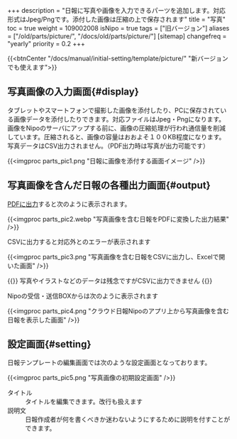 +++
description = "日報に写真や画像を入力できるパーツを追加します。対応形式はJpeg/Pngです。添付した画像は圧縮の上で保存されます"
title = "写真"
toc = true
weight = 109002008
isNipo = true
tags = ["旧バージョン"]
aliases = ["/old/parts/picture/", "/docs/old/parts/picture/"]
[sitemap]
  changefreq = "yearly"
  priority = 0.2
+++

{{<btnCenter "/docs/manual/initial-setting/template/picture/" "新バージョンでも使えます">}}

## 写真画像の入力画面{#display}

タブレットやスマートフォンで撮影した画像を添付したり、PCに保存されている画像データを添付したりできます。対応ファイルはJpeg・Pngになります。  
画像をNipoのサーバにアップする前に、画像の圧縮処理が行われ通信量を削減しています。圧縮されると、画像の容量はおおよそ１００KB程度になります。  
写真データはCSV出力されません。（PDF出力時は写真が出力可能です）  

{{<imgproc parts_pic1.png "日報に画像を添付する画面イメージ" />}}

## 写真画像を含んだ日報の各種出力画面{#output}

[PDFに出力](/docs/old/manual/pdf/)すると次のように表示されます。

{{<imgproc parts_pic2.webp "写真画像を含む日報をPDFに変換した出力結果" />}}

CSVに出力すると対応外とのエラーが表示されます

{{<imgproc parts_pic3.png "写真画像を含む日報をCSVに出力し、Excelで開いた画面" />}}

{{<alice pos="left" icon="default">}}
写真やイラストなどのデータは残念ですがCSVに出力できません
{{</alice>}}

Nipoの受信・送信BOXからは次のように表示されます

{{<imgproc parts_pic4.png "クラウド日報Nipoのアプリ上から写真画像を含む日報を表示した画面" />}}

## 設定画面{#setting}

日報テンプレートの編集画面では次のような設定画面となっております。

{{<imgproc parts_pic5.png "写真画像の初期設定画面" />}}


<dl class="basic">
  <dt>タイトル</dt>
  <dd>タイトルを編集できます。改行も扱えます</dd>
  <dt>説明文</dt>
  <dd>日報作成者が何を書くべきか迷わないようにするために説明を付すことができます。</dd>
</dl>
